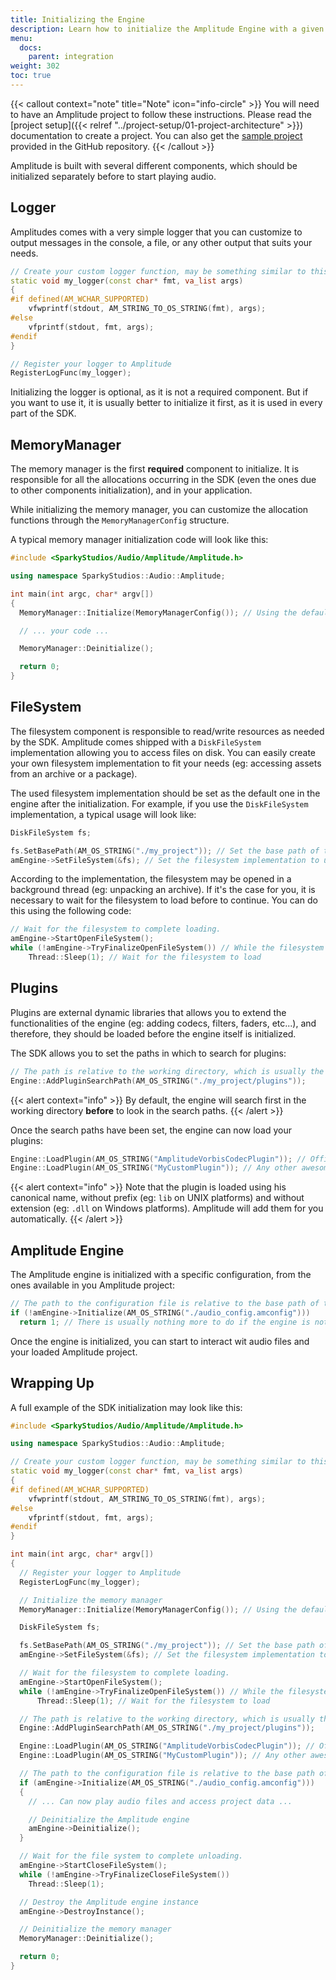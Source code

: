 ```yaml
---
title: Initializing the Engine
description: Learn how to initialize the Amplitude Engine with a given project at runtime through this tutorial.
menu:
  docs:
    parent: integration
weight: 302
toc: true
---
```


{{< callout context="note" title="Note" icon="info-circle" >}}
You will need to have an Amplitude project to follow these instructions. Please read the
[project setup]({{< relref "../project-setup/01-project-architecture" >}}) documentation to create a project. You can
also get the [sample project](https://github.com/SparkyStudios/AmplitudeAudioSDK/tree/develop/sample_project) provided
in the GitHub repository.
{{< /callout >}}

Amplitude is built with several different components, which should be initialized separately before to start playing
audio.

## Logger

Amplitudes comes with a very simple logger that you can customize to output messages in the console, a file, or any
other output that suits your needs.

```cpp
// Create your custom logger function, may be something similar to this...
static void my_logger(const char* fmt, va_list args)
{
#if defined(AM_WCHAR_SUPPORTED)
    vfwprintf(stdout, AM_STRING_TO_OS_STRING(fmt), args);
#else
    vfprintf(stdout, fmt, args);
#endif
}

// Register your logger to Amplitude
RegisterLogFunc(my_logger);
```

Initializing the logger is optional, as it is not a required component. But if you want to use it, it is usually better
to initialize it first, as it is used in every part of the SDK.

## MemoryManager

The memory manager is the first **required** component to initialize. It is responsible for all the allocations
occurring in the SDK (even the ones due to other components initialization), and in your application.

While initializing the memory manager, you can customize the allocation functions through the `MemoryManagerConfig`
structure.

A typical memory manager initialization code will look like this:

```cpp
#include <SparkyStudios/Audio/Amplitude/Amplitude.h>

using namespace SparkyStudios::Audio::Amplitude;

int main(int argc, char* argv[])
{
  MemoryManager::Initialize(MemoryManagerConfig()); // Using the default memory manager configuration.

  // ... your code ...

  MemoryManager::Deinitialize();

  return 0;
}
```

## FileSystem

The filesystem component is responsible to read/write resources as needed by the SDK. Amplitude comes shipped with a
`DiskFileSystem` implementation allowing you to access files on disk. You can easily create your own filesystem
implementation to fit your needs (eg: accessing assets from an archive or a package).

The used filesystem implementation should be set as the default one in the engine after the initialization. For
example, if you use the `DiskFileSystem` implementation, a typical usage will look like:

```cpp
DiskFileSystem fs;

fs.SetBasePath(AM_OS_STRING("./my_project")); // Set the base path of the filesystem. Usually the path to your Amplitude project.
amEngine->SetFileSystem(&fs); // Set the filesystem implementation to use in the engine.
```

According to the implementation, the filesystem may be opened in a background thread (eg: unpacking an archive). If
it's the case for you, it is necessary to wait for the filesystem to load before to continue. You can do this using the
following code:

```cpp
// Wait for the filesystem to complete loading.
amEngine->StartOpenFileSystem();
while (!amEngine->TryFinalizeOpenFileSystem()) // While the filesystem is still loading
    Thread::Sleep(1); // Wait for the filesystem to load
```

## Plugins

Plugins are external dynamic libraries that allows you to extend the functionalities of the engine (eg: adding codecs,
filters, faders, etc...), and therefore, they should be loaded before the engine itself is initialized.

The SDK allows you to set the paths in which to search for plugins:

```cpp
// The path is relative to the working directory, which is usually the same path as the executable.
Engine::AddPluginSearchPath(AM_OS_STRING("./my_project/plugins"));
```

{{< alert context="info" >}}
By default, the engine will search first in the working directory **before** to look in the search paths.
{{< /alert >}}

Once the search paths have been set, the engine can now load your plugins:

```cpp
Engine::LoadPlugin(AM_OS_STRING("AmplitudeVorbisCodecPlugin")); // Official plugin for Vorbis/OGG codec
Engine::LoadPlugin(AM_OS_STRING("MyCustomPlugin")); // Any other awesome plugin you will build
```

{{< alert context="info" >}}
Note that the plugin is loaded using his canonical name, without prefix (eg: `lib` on UNIX platforms) and without
extension (eg: `.dll` on Windows platforms). Amplitude will add them for you automatically.
{{< /alert >}}

## Amplitude Engine

The Amplitude engine is initialized with a specific configuration, from the ones available in you Amplitude project:

```cpp
// The path to the configuration file is relative to the base path of the filesystem
if (!amEngine->Initialize(AM_OS_STRING("./audio_config.amconfig")))
  return 1; // There is usually nothing more to do if the engine is not initialized...
```

Once the engine is initialized, you can start to interact wit audio files and your loaded Amplitude project.

## Wrapping Up

A full example of the SDK initialization may look like this:

```cpp
#include <SparkyStudios/Audio/Amplitude/Amplitude.h>

using namespace SparkyStudios::Audio::Amplitude;

// Create your custom logger function, may be something similar to this...
static void my_logger(const char* fmt, va_list args)
{
#if defined(AM_WCHAR_SUPPORTED)
    vfwprintf(stdout, AM_STRING_TO_OS_STRING(fmt), args);
#else
    vfprintf(stdout, fmt, args);
#endif
}

int main(int argc, char* argv[])
{
  // Register your logger to Amplitude
  RegisterLogFunc(my_logger);

  // Initialize the memory manager
  MemoryManager::Initialize(MemoryManagerConfig()); // Using the default memory manager configuration.

  DiskFileSystem fs;

  fs.SetBasePath(AM_OS_STRING("./my_project")); // Set the base path of the filesystem. Usually the path to your Amplitude project.
  amEngine->SetFileSystem(&fs); // Set the filesystem implementation to use in the engine.

  // Wait for the filesystem to complete loading.
  amEngine->StartOpenFileSystem();
  while (!amEngine->TryFinalizeOpenFileSystem()) // While the filesystem is still loading
      Thread::Sleep(1); // Wait for the filesystem to load

  // The path is relative to the working directory, which is usually the same path as the executable.
  Engine::AddPluginSearchPath(AM_OS_STRING("./my_project/plugins"));

  Engine::LoadPlugin(AM_OS_STRING("AmplitudeVorbisCodecPlugin")); // Official plugin for Vorbis/OGG codec
  Engine::LoadPlugin(AM_OS_STRING("MyCustomPlugin")); // Any other awesome plugin you will build

  // The path to the configuration file is relative to the base path of the filesystem
  if (amEngine->Initialize(AM_OS_STRING("./audio_config.amconfig")))
  {
    // ... Can now play audio files and access project data ...

    // Deinitialize the Amplitude engine
    amEngine->Deinitialize();
  }

  // Wait for the file system to complete unloading.
  amEngine->StartCloseFileSystem();
  while (!amEngine->TryFinalizeCloseFileSystem())
    Thread::Sleep(1);

  // Destroy the Amplitude engine instance
  amEngine->DestroyInstance();

  // Deinitialize the memory manager
  MemoryManager::Deinitialize();

  return 0;
}
```
